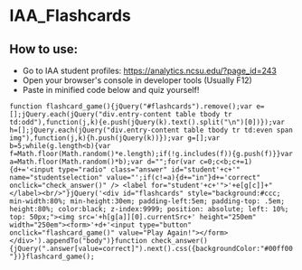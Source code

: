 # IAA_Flashcards

## How to use:
* Go to IAA student profiles: https://analytics.ncsu.edu/?page_id=243
* Open your browser's console in developer tools (Usually F12)
* Paste in minified code below and quiz yourself!

```function flashcard_game(){jQuery("#flashcards").remove();var e=[];jQuery.each(jQuery("div.entry-content table tbody tr td:odd"),function(j,k){e.push(jQuery(k).text().split("\n")[0])});var h=[];jQuery.each(jQuery("div.entry-content table tbody tr td:even span img"),function(j,k){h.push(jQuery(k))});var g=[];var b=5;while(g.length<b){var f=Math.floor(Math.random()*e.length);if(!g.includes(f)){g.push(f)}}var a=Math.floor(Math.random()*b);var d="";for(var c=0;c<b;c+=1){d+='<input type="radio" class="answer" id="student'+c+'" name="studentselection" value="';if(c!=a){d+="in"}d+='correct" onclick="check_answer()" /> <label for="student'+c+'">'+e[g[c]]+"</label><br/>"}jQuery('<div id="flashcards" style="background:#ccc; min-width:80%; min-height:30em; padding-left:5em; padding-top: .5em; height:80%; color:black; z-index:9999; position: absolute; left: 10%; top: 50px;"><img src='+h[g[a]][0].currentSrc+' height="250em" width="250em"><form>'+d+'<input type="button" onclick="flashcard_game()" value="Play Again!"></form></div>').appendTo("body")}function check_answer(){jQuery(".answer[value=correct]").next().css({backgroundColor:"#00ff00"})}flashcard_game();```
